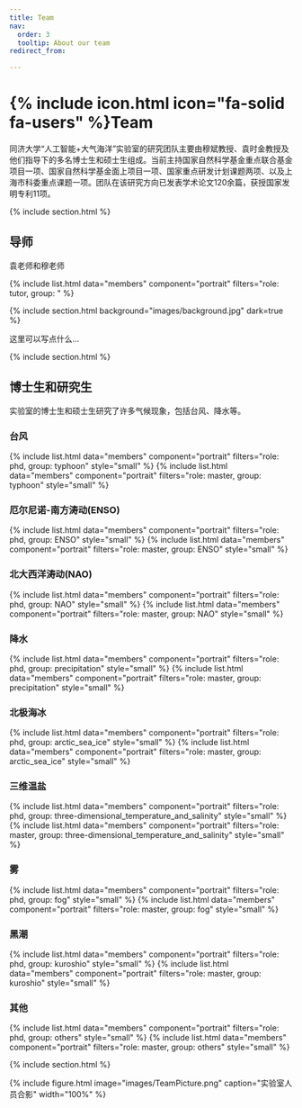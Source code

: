 ```yaml
---
title: Team
nav:
  order: 3
  tooltip: About our team
redirect_from:

---
```


# {% include icon.html icon="fa-solid fa-users" %}Team

同济大学“人工智能+大气海洋”实验室的研究团队主要由穆斌教授、袁时金教授及他们指导下的多名博士生和硕士生组成。当前主持国家自然科学基金重点联合基金项目一项、国家自然科学基金面上项目一项、国家重点研发计划课题两项、以及上海市科委重点课题一项。团队在该研究方向已发表学术论文120余篇，获授国家发明专利11项。

{% include section.html %}

## 导师

袁老师和穆老师

{% include list.html data="members" component="portrait" filters="role: tutor, group: " %}

{% include section.html background="images/background.jpg" dark=true %}

这里可以写点什么...

{% include section.html %}
## 博士生和研究生

实验室的博士生和硕士生研究了许多气候现象，包括台风、降水等。

### 台风
{% include list.html data="members" component="portrait" filters="role: phd, group: typhoon" style="small" %}
{% include list.html data="members" component="portrait" filters="role: master, group: typhoon" style="small" %}
### 厄尔尼诺-南方涛动(ENSO)
{% include list.html data="members" component="portrait" filters="role: phd, group: ENSO" style="small" %}
{% include list.html data="members" component="portrait" filters="role: master, group: ENSO" style="small" %}
### 北大西洋涛动(NAO)
{% include list.html data="members" component="portrait" filters="role: phd, group: NAO" style="small" %}
{% include list.html data="members" component="portrait" filters="role: master, group: NAO" style="small" %}
### 降水
{% include list.html data="members" component="portrait" filters="role: phd, group: precipitation" style="small" %}
{% include list.html data="members" component="portrait" filters="role: master, group: precipitation" style="small" %}
### 北极海冰
{% include list.html data="members" component="portrait" filters="role: phd, group: arctic_sea_ice" style="small" %}
{% include list.html data="members" component="portrait" filters="role: master, group: arctic_sea_ice" style="small" %}
### 三维温盐
{% include list.html data="members" component="portrait" filters="role: phd, group: three-dimensional_temperature_and_salinity" style="small" %}
{% include list.html data="members" component="portrait" filters="role: master, group: three-dimensional_temperature_and_salinity" style="small" %}
### 雾
{% include list.html data="members" component="portrait" filters="role: phd, group: fog" style="small" %}
{% include list.html data="members" component="portrait" filters="role: master, group: fog" style="small" %}
### 黑潮
{% include list.html data="members" component="portrait" filters="role: phd, group: kuroshio" style="small" %}
{% include list.html data="members" component="portrait" filters="role: master, group: kuroshio" style="small" %}
### 其他
{% include list.html data="members" component="portrait" filters="role: phd, group: others" style="small" %}
{% include list.html data="members" component="portrait" filters="role: master, group: others" style="small" %}

{% include section.html %}

{%
  include figure.html
  image="images/TeamPicture.png"
  caption="实验室人员合影"
  width="100%"
%}